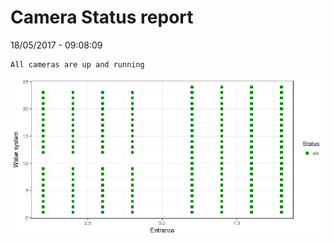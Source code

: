 Camera Status report
================
18/05/2017 - 09:08:09

    All cameras are up and running

![](camreport_files/figure-markdown_github/unnamed-chunk-2-1.png)
